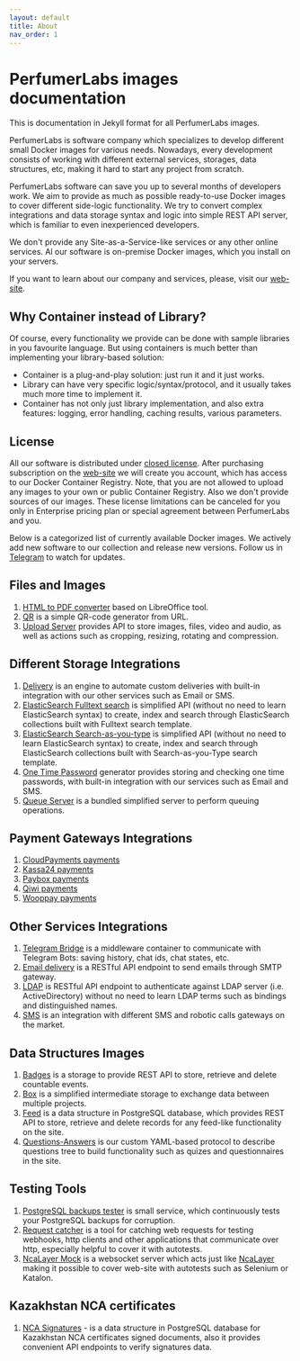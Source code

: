 ```yaml
---
layout: default
title: About
nav_order: 1
---
```


PerfumerLabs images documentation
=================================

This is documentation in Jekyll format for all PerfumerLabs images.

PerfumerLabs is software company which specializes to develop different small Docker images for various needs.
Nowadays, every development consists of working with different external services, storages, data structures, etc,
making it hard to start any project from scratch.

PerfumerLabs software can save you up to several months of developers work.
We aim to provide as much as possible ready-to-use Docker images to cover different side-logic functionality.
We try to convert complex integrations and data storage syntax and logic into simple REST API server,
which is familiar to even inexperienced developers.

We don't provide any Site-as-a-Service-like services or any other online services.
Al our software is on-premise Docker images, which you install on your servers.

If you want to learn about our company and services, please, visit our [web-site](https://perfumerlabs.com).

Why Container instead of Library?
---------------------------------

Of course, every functionality we provide can be done with sample libraries in you favourite language.
But using containers is much better than implementing your library-based solution:

- Container is a plug-and-play solution: just run it and it just works.
- Library can have very specific logic/syntax/protocol, and it usually takes much more time to implement it.
- Container has not only just library implementation, and also extra features: logging, error handling, caching results, various parameters.

License
-------

All our software is distributed under [closed license](https://perfumerlabs.com/eula).
After purchasing subscription on the [web-site](https://perfumerlabs.com/) we will create you account,
which has access to our Docker Container Registry.
Note, that you are not allowed to upload any images to your own or public Container Registry.
Also we don't provide sources of our images.
These license limitations can be canceled for you only in Enterprise pricing plan or special agreement between PerfumerLabs and you.

Below is a categorized list of currently available Docker images.
We actively add new software to our collection and release new versions.
Follow us in [Telegram](https://t.me/perfumerlabs) to watch for updates.

Files and Images
----------------

1. [HTML to PDF converter](https://perfumerlabs.github.io/images/pdf/) based on LibreOffice tool.
1. [QR](https://perfumerlabs.github.io/images/qr/) is a simple QR-code generator from URL.
1. [Upload Server](https://perfumerlabs.github.io/images/upload/) provides API to store images, files, video and audio, as well as actions such as cropping, resizing, rotating and compression.

Different Storage Integrations
------------------------------

1. [Delivery](https://perfumerlabs.github.io/images/delivery/) is an engine to automate custom deliveries with built-in integration with our other services such as Email or SMS.
1. [ElasticSearch Fulltext search](https://perfumerlabs.github.io/images/es-fulltext/) is simplified API (without no need to learn ElasticSearch syntax) to create, index and search through ElasticSearch collections built with Fulltext search template.
1. [ElasticSearch Search-as-you-type](https://perfumerlabs.github.io/images/es-sayt/) is simplified API (without no need to learn ElasticSearch syntax) to create, index and search through ElasticSearch collections built with Search-as-you-Type search template.
1. [One Time Password](https://perfumerlabs.github.io/images/otp/) generator provides storing and checking one time passwords, with built-in integration with our services such as Email and SMS.
1. [Queue Server](https://perfumerlabs.github.io/images/queue/) is a bundled simplified server to perform queuing operations.

Payment Gateways Integrations
-----------------------------

1. [CloudPayments payments](https://perfumerlabs.github.io/images/cloudpayments/)
1. [Kassa24 payments](https://perfumerlabs.github.io/images/kassa24/)
1. [Paybox payments](https://perfumerlabs.github.io/images/paybox/)
1. [Qiwi payments](https://perfumerlabs.github.io/images/qiwi/)
1. [Wooppay payments](https://perfumerlabs.github.io/images/wooppay/)

Other Services Integrations
----------------------------

1. [Telegram Bridge](https://perfumerlabs.github.io/images/telegram-bridge/) is a middleware container to communicate with Telegram Bots: saving history, chat ids, chat states, etc.
1. [Email delivery](https://perfumerlabs.github.io/images/email/) is a RESTful API endpoint to send emails through SMTP gateway.
1. [LDAP](https://perfumerlabs.github.io/images/ldap/) is RESTful API endpoint to authenticate against LDAP server (i.e. ActiveDirectory) without no need to learn LDAP terms such as bindings and distinguished names.
1. [SMS](https://perfumerlabs.github.io/images/sms/) is an integration with different SMS and robotic calls gateways on the market.

Data Structures Images
----------------------

1. [Badges](https://perfumerlabs.github.io/images/badges/) is a storage to provide REST API to store, retrieve and delete countable events.
1. [Box](https://perfumerlabs.github.io/images/box/) is a simplified intermediate storage to exchange data between multiple projects.
1. [Feed](https://perfumerlabs.github.io/images/feed/) is a data structure in PostgreSQL database, which provides REST API to store, retrieve and delete records for any feed-like functionality on the site.
1. [Questions-Answers](https://perfumerlabs.github.io/images/questions/) is our custom YAML-based protocol to describe questions tree to build functionality such as quizes and questionnaires in the site.

Testing Tools
-------------

1. [PostgreSQL backups tester](https://perfumerlabs.github.io/images/postgres-backup/) is small service, which continuously tests your PostgreSQL backups for corruption.
1. [Request catcher](https://perfumerlabs.github.io/images/request-catcher/) is a tool for catching web requests for testing webhooks, http clients and other applications that communicate over http, especially helpful to cover it with autotests.
1. [NcaLayer Mock](https://perfumerlabs.github.io/images/ncalayer-mock/) is a websocket server which acts just like [NcaLayer](https://pki.gov.kz/en/ncalayer-2/) making it possible to cover web-site with autotests such as Selenium or Katalon.

Kazakhstan NCA certificates
---------------------------

1. [NCA Signatures](https://perfumerlabs.github.io/images/ncanode/) - is a data structure in PostgreSQL database for Kazakhstan NCA certificates signed documents, also it provides convenient API endpoints to verify signatures data.

